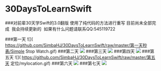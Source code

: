 # 30DaysToLearnSwift
###对前辈30天学Swift的3.0翻版  使用了纯代码的方法进行重写 目前尚未全部完成  我会持续更新的  如果有什么问题请联系QQ:545119722

###第一天
![]( https://github.com/SimbaHJ/30DaysToLearnSwift/raw/master/第一天秒表/Simple Stop Watch.gif)
###第二天
![]( https://github.com/SimbaHJ/30DaysToLearnSwift/raw/master/第二天简单表/Customfont.gif)
###第三天
![]( https://github.com/SimbaHJ/30DaysToLearnSwift/raw/master/第三天自定义cell/playvideo.gif)
###第四天
![]( https://github.com/SimbaHJ/30DaysToLearnSwift/raw/master/第四天collection/Carousel.gif)
###第五天
![]( https://github.com/SimbaHJ/30DaysToLearnSwift/raw/master/第五天 定位/mylocation.gif)
###第六天
![]( https://github.com/SimbaHJ/30DaysToLearnSwift/raw/master/第六天表的刷新/第六天表的刷新.gif)
###第七天
![]( https://github.com/SimbaHJ/30DaysToLearnSwift/raw/master/第七天音乐播放和渐变图层/第七天音乐播放和渐变图层.gif)
